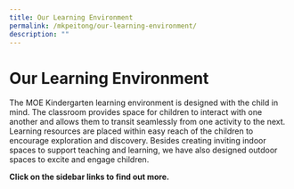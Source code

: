 ```yaml
---
title: Our Learning Environment
permalink: /mkpeitong/our-learning-environment/
description: ""
---
```


# Our Learning Environment


The MOE Kindergarten learning environment is designed with the child in mind. The classroom provides space for children to interact with one another and allows them to transit seamlessly from one activity to the next. Learning resources are placed within easy reach of the children to encourage exploration and discovery. Besides creating inviting indoor spaces to support teaching and learning, we have also designed outdoor spaces to excite and engage children.  
  
**Click on the sidebar links to find out more.**